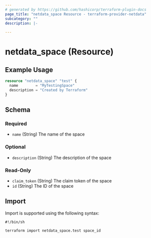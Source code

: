 ```yaml
---
# generated by https://github.com/hashicorp/terraform-plugin-docs
page_title: "netdata_space Resource - terraform-provider-netdata"
subcategory: ""
description: |-
  
---
```


# netdata_space (Resource)



## Example Usage

```terraform
resource "netdata_space" "test" {
  name        = "MyTestingSpace"
  description = "Created by Terraform"
}
```

<!-- schema generated by tfplugindocs -->
## Schema

### Required

- `name` (String) The name of the space

### Optional

- `description` (String) The description of the space

### Read-Only

- `claim_token` (String) The claim token of the space
- `id` (String) The ID of the space

## Import

Import is supported using the following syntax:

```shell
#!/bin/sh

terraform import netdata_space.test space_id
```
